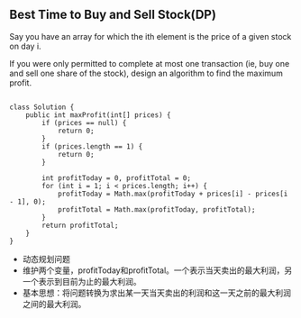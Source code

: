 ## Best Time to Buy and Sell Stock(DP)
Say you have an array for which the ith element is the price of a given stock on day i.

If you were only permitted to complete at most one transaction (ie, buy one and sell one share of the stock), design an algorithm to find the maximum profit.

<pre><code>
class Solution {
    public int maxProfit(int[] prices) {
        if (prices == null) {
            return 0;
        }
        if (prices.length == 1) {
            return 0;
        }
        
        int profitToday = 0, profitTotal = 0;
        for (int i = 1; i < prices.length; i++) {
            profitToday = Math.max(profitToday + prices[i] - prices[i - 1], 0);
            profitTotal = Math.max(profitToday, profitTotal);
        }
        return profitTotal;
    }
}
</code></pre>

* 动态规划问题
* 维护两个变量，profitToday和profitTotal。一个表示当天卖出的最大利润，另一个表示到目前为止的最大利润。
* 基本思想：将问题转换为求出某一天当天卖出的利润和这一天之前的最大利润之间的最大利润。